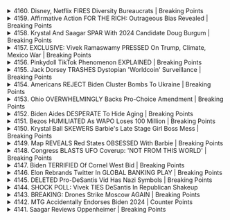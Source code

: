 <details>
<summary>4160. Disney, Netflix FIRES Diversity Bureaucrats | Breaking Points</summary><br>

<a href="https://www.youtube.com/watch?v=hXzxnrE0dsw" target="_blank">
    <img src="https://img.youtube.com/vi/hXzxnrE0dsw/maxresdefault.jpg" 
        alt="[Youtube]" width="200">
</a>

# Disney, Netflix FIRES Diversity Bureaucrats | Breaking Points


</details>

<details>
<summary>4159. Affirmative Action FOR THE RICH: Outrageous Bias Revealed | Breaking Points</summary><br>

<a href="https://www.youtube.com/watch?v=828s3eo_vO4" target="_blank">
    <img src="https://img.youtube.com/vi/828s3eo_vO4/maxresdefault.jpg" 
        alt="[Youtube]" width="200">
</a>

# Affirmative Action FOR THE RICH: Outrageous Bias Revealed | Breaking Points


</details>

<details>
<summary>4158. Krystal And Saagar SPAR With 2024 Candidate Doug Burgum | Breaking Points</summary><br>

<a href="https://www.youtube.com/watch?v=4_sdBgMPRmQ" target="_blank">
    <img src="https://img.youtube.com/vi/4_sdBgMPRmQ/maxresdefault.jpg" 
        alt="[Youtube]" width="200">
</a>

# Krystal And Saagar SPAR With 2024 Candidate Doug Burgum | Breaking Points


</details>

<details>
<summary>4157. EXCLUSIVE: Vivek Ramaswamy PRESSED On Trump, Climate, Mexico War | Breaking Points</summary><br>

<a href="https://www.youtube.com/watch?v=cagGlb_LPiA" target="_blank">
    <img src="https://img.youtube.com/vi/cagGlb_LPiA/maxresdefault.jpg" 
        alt="[Youtube]" width="200">
</a>

# EXCLUSIVE: Vivek Ramaswamy PRESSED On Trump, Climate, Mexico War | Breaking Points


</details>

<details>
<summary>4156. Pinkydoll TikTok Phenomenon EXPLAINED | Breaking Points</summary><br>

<a href="https://www.youtube.com/watch?v=dlXfnuQqofs" target="_blank">
    <img src="https://img.youtube.com/vi/dlXfnuQqofs/maxresdefault.jpg" 
        alt="[Youtube]" width="200">
</a>

# Pinkydoll TikTok Phenomenon EXPLAINED | Breaking Points


</details>

<details>
<summary>4155. Jack Dorsey TRASHES Dystopian 'Worldcoin' Surveillance | Breaking Points</summary><br>

<a href="https://www.youtube.com/watch?v=QO0Hohm197E" target="_blank">
    <img src="https://img.youtube.com/vi/QO0Hohm197E/maxresdefault.jpg" 
        alt="[Youtube]" width="200">
</a>

# Jack Dorsey TRASHES Dystopian 'Worldcoin' Surveillance | Breaking Points


</details>

<details>
<summary>4154. Americans REJECT Biden Cluster Bombs To Ukraine | Breaking Points</summary><br>

<a href="https://www.youtube.com/watch?v=wsk2GTgX9Pw" target="_blank">
    <img src="https://img.youtube.com/vi/wsk2GTgX9Pw/maxresdefault.jpg" 
        alt="[Youtube]" width="200">
</a>

# Americans REJECT Biden Cluster Bombs To Ukraine | Breaking Points


</details>

<details>
<summary>4153. Ohio OVERWHELMINGLY Backs Pro-Choice Amendment | Breaking Points</summary><br>

<a href="https://www.youtube.com/watch?v=DmFTcVafk4o" target="_blank">
    <img src="https://img.youtube.com/vi/DmFTcVafk4o/maxresdefault.jpg" 
        alt="[Youtube]" width="200">
</a>

# Ohio OVERWHELMINGLY Backs Pro-Choice Amendment | Breaking Points


</details>

<details>
<summary>4152. Biden Aides DESPERATE To Hide Aging | Breaking Points</summary><br>

<a href="https://www.youtube.com/watch?v=CbYEFwyBJsY" target="_blank">
    <img src="https://img.youtube.com/vi/CbYEFwyBJsY/maxresdefault.jpg" 
        alt="[Youtube]" width="200">
</a>

# Biden Aides DESPERATE To Hide Aging | Breaking Points


</details>

<details>
<summary>4151. Bezos HUMILIATED As WAPO Loses 100 Million | Breaking Points</summary><br>

<a href="https://www.youtube.com/watch?v=XqgCAVKrcUw" target="_blank">
    <img src="https://img.youtube.com/vi/XqgCAVKrcUw/maxresdefault.jpg" 
        alt="[Youtube]" width="200">
</a>

# Bezos HUMILIATED As WAPO Loses 100 Million | Breaking Points


</details>

<details>
<summary>4150. Krystal Ball SKEWERS Barbie's Late Stage Girl Boss Mess | Breaking Points</summary><br>

<a href="https://www.youtube.com/watch?v=ZCQdVQUXgSQ" target="_blank">
    <img src="https://img.youtube.com/vi/ZCQdVQUXgSQ/maxresdefault.jpg" 
        alt="[Youtube]" width="200">
</a>

# Krystal Ball SKEWERS Barbie's Late Stage Girl Boss Mess | Breaking Points


</details>

<details>
<summary>4149. Map REVEALS Red States OBSESSED With Barbie | Breaking Points</summary><br>

<a href="https://www.youtube.com/watch?v=nNudvDD0fdM" target="_blank">
    <img src="https://img.youtube.com/vi/nNudvDD0fdM/maxresdefault.jpg" 
        alt="[Youtube]" width="200">
</a>

# Map REVEALS Red States OBSESSED With Barbie | Breaking Points


</details>

<details>
<summary>4148. Congress BLASTS UFO Coverup: 'NOT FROM THIS WORLD' | Breaking Points</summary><br>

<a href="https://www.youtube.com/watch?v=wvsKhoYG--c" target="_blank">
    <img src="https://img.youtube.com/vi/wvsKhoYG--c/maxresdefault.jpg" 
        alt="[Youtube]" width="200">
</a>

# Congress BLASTS UFO Coverup: 'NOT FROM THIS WORLD' | Breaking Points


</details>

<details>
<summary>4147. Biden TERRIFIED Of Cornel West Bid | Breaking Points</summary><br>

<a href="https://www.youtube.com/watch?v=yiCRpaU5eyI" target="_blank">
    <img src="https://img.youtube.com/vi/yiCRpaU5eyI/maxresdefault.jpg" 
        alt="[Youtube]" width="200">
</a>

# Biden TERRIFIED Of Cornel West Bid | Breaking Points


</details>

<details>
<summary>4146. Elon Rebrands Twitter In GLOBAL BANKING PLAY | Breaking Points</summary><br>

<a href="https://www.youtube.com/watch?v=_RwVIaCq7fw" target="_blank">
    <img src="https://img.youtube.com/vi/_RwVIaCq7fw/maxresdefault.jpg" 
        alt="[Youtube]" width="200">
</a>

# Elon Rebrands Twitter In GLOBAL BANKING PLAY | Breaking Points


</details>

<details>
<summary>4145. DELETED Pro-DeSantis Vid Has Nazi Symbols | Breaking Points</summary><br>

<a href="https://www.youtube.com/watch?v=kiTrWW89tlo" target="_blank">
    <img src="https://img.youtube.com/vi/kiTrWW89tlo/maxresdefault.jpg" 
        alt="[Youtube]" width="200">
</a>

# DELETED Pro-DeSantis Vid Has Nazi Symbols | Breaking Points


</details>

<details>
<summary>4144. SHOCK POLL: Vivek TIES DeSantis In Republican Shakeup</summary><br>

<a href="https://www.youtube.com/watch?v=ikeeH1nzZww" target="_blank">
    <img src="https://img.youtube.com/vi/ikeeH1nzZww/maxresdefault.jpg" 
        alt="[Youtube]" width="200">
</a>

# SHOCK POLL: Vivek TIES DeSantis In Republican Shakeup


</details>

<details>
<summary>4143. BREAKING: Drones Strike Moscow AGAIN | Breaking Points</summary><br>

<a href="https://www.youtube.com/watch?v=hDGSdtPjzjE" target="_blank">
    <img src="https://img.youtube.com/vi/hDGSdtPjzjE/maxresdefault.jpg" 
        alt="[Youtube]" width="200">
</a>

# BREAKING: Drones Strike Moscow AGAIN | Breaking Points


</details>

<details>
<summary>4142. MTG Accidentally Endorses Biden 2024 | Counter Points</summary><br>

<a href="https://www.youtube.com/watch?v=-wgPaWEFrjk" target="_blank">
    <img src="https://img.youtube.com/vi/-wgPaWEFrjk/maxresdefault.jpg" 
        alt="[Youtube]" width="200">
</a>

# MTG Accidentally Endorses Biden 2024 | Counter Points


</details>

<details>
<summary>4141. Saagar Reviews Oppenheimer | Breaking Points</summary><br>

<a href="https://www.youtube.com/watch?v=lRRtYzH7Q-4" target="_blank">
    <img src="https://img.youtube.com/vi/lRRtYzH7Q-4/maxresdefault.jpg" 
        alt="[Youtube]" width="200">
</a>

# Saagar Reviews Oppenheimer | Breaking Points


</details>

